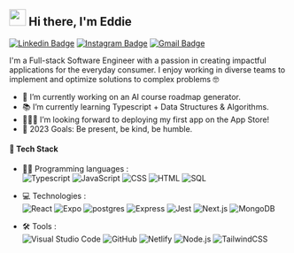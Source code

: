 ## <img src="https://imgur.com/C7PX4kM.gif" height="30px" width="30px"> Hi there, I'm Eddie

[![Linkedin Badge](https://img.shields.io/badge/-ekuo-blue?style=flat&logo=Linkedin&logoColor=white&link=https://www.linkedin.com/in/eddie-kuo17/)](https://www.linkedin.com/in/eddie-kuo17/)
[![Instagram Badge](https://img.shields.io/badge/-@the_eddiekuo-teal?style=flat&logo=instagram&logoColor=white&link=https://www.instagram.com/the_eddiekuo/)](https://www.instagram.com/the_eddiekuo/)
[![Gmail Badge](https://img.shields.io/badge/-eddiekuo97-c14438?style=flat&logo=Gmail&logoColor=white&link=mailto:eddiekuo97@gmail.com)](mailto:eddiekuo97@gmail.com)

I'm a Full-stack Software Engineer with a passion in creating impactful applications for the everyday consumer. I enjoy working in diverse teams to implement and optimize solutions to complex problems 🤓
- 💭 I’m currently working on an AI course roadmap generator.
- 📚 I’m currently learning Typescript + Data Structures & Algorithms.
- 🧑‍🤝‍🧑 I’m looking forward to deploying my first app on the App Store!
- 🎯 2023 Goals: Be present, be kind, be humble.

#### 📌 Tech Stack

- 👨‍💻 Programming languages : <br />
![Typescript](https://img.shields.io/badge/-Typescript-05122A?style=flat&logo=Typescript)
![JavaScript](https://img.shields.io/badge/-JavaScript-05122A?style=flat&logo=javascript)
![CSS](https://img.shields.io/badge/-CSS-05122A?style=flat&logo=CSS3&logoColor=1572B6)
![HTML](https://img.shields.io/badge/-HTML-05122A?style=flat&logo=HTML5)
![SQL](https://img.shields.io/badge/SQL%20-05122A?logo=amazon-dynamodb&logoColor=white)

- 💻 Technologies : <br />
![React](https://img.shields.io/badge/-React-05122A?style=flat&logo=react)
![Expo](https://img.shields.io/badge/-Expo-05122A?style=flat&logo=expo)
![postgres](https://img.shields.io/badge/postgres-05122A?&style=flat&logo=postgresql&logoColor=white)
![Express](https://img.shields.io/badge/-Express-05122A?style=flat&logo=Express)
![Jest](https://img.shields.io/badge/-Jest-05122A?style=flat&logo=jest)
![Next.js](https://img.shields.io/badge/-Next.js-05122A?style=flat&logo=Next.js)
![MongoDB](https://img.shields.io/badge/-MongoDB-05122A?style=flat&logo=MongoDB)

- 🛠️ Tools : <br />
![Visual Studio Code](https://img.shields.io/badge/-Visual%20Studio%20Code-05122A?style=flat&logo=visual-studio-code&logoColor=007ACC)
![GitHub](https://img.shields.io/badge/-GitHub-05122A?style=flat&logo=github)
![Netlify](https://img.shields.io/badge/-Netlify-05122A?style=flat&logo=netlify)
![Node.js](https://img.shields.io/badge/-Node.js-05122A?style=flat&logo=node.js)
![TailwindCSS](https://img.shields.io/badge/-TailwindCSS-05122A?style=flat&logo=TailwindCSS)




